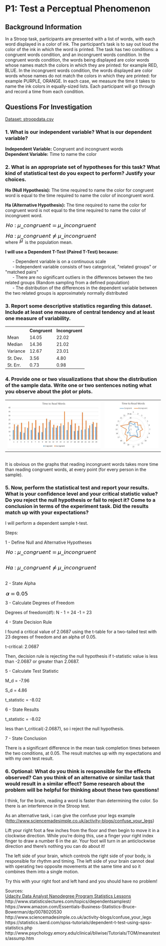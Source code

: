 # P1: Test a Perceptual Phenomenon

<h2>Background Information</h2>

In a Stroop task, participants are presented with a list of words, with each word displayed in a color of ink. The participant’s task is to say out loud the color of the ink in which the word is printed. The task has two conditions: a congruent words condition, and an incongruent words condition. In the congruent words condition, the words being displayed are color words whose names match the colors in which they are printed: for example RED, BLUE. In the incongruent words condition, the words displayed are color words whose names do not match the colors in which they are printed: for example PURPLE, ORANGE. In each case, we measure the time it takes to name the ink colors in equally-sized lists. Each participant will go through and record a time from each condition.

<h2>Questions For Investigation</h2>

[Dataset: stroopdata.csv](stroopdata.csv)
<p>

<h3> 1. What is our independent variable? What is our dependent variable? </h3>

<b>Independent Variable:</b> Congruent and incongruent words
<br>
<b>Dependent Variable:</b> Time to name the color

<p>

<h3> 2. What is an appropriate set of hypotheses for this task? What kind of statistical test do you expect to perform? Justify your choices.</h3>

<b>Ho (Null Hypothesis):</b> The time required to name the color for congruent word is equal to the time required to name the color of incongruent word. 

<b>Ha (Alternative Hypothesis):</b> The time required to name the color for congruent word is not equal to the time required to name the color of incongruent word. 
<p>
<img src="null_hypo.png" align="center" border="0" alt="Ho:  \mu\_congruent =  \mu\_incongruent" width="299" height="19" /> <br>

<img src="alternative_hypo.png" align="center" border="0" alt="Ha:  \mu\_congruent  \neq   \mu\_incongruent" width="299" height="19" /> <br>
where <img src="mu.png" /> is the population mean.

<p>

<b>I will use a Dependent T-Test (Paired T-Test) because:  </b> <br>

 &nbsp; &nbsp; &nbsp; - Dependent variable is on a continuous scale <br>
 &nbsp; &nbsp; &nbsp; - Independent variable consists of two categorical, "related groups" or "matched pairs" <br>
 &nbsp; &nbsp; &nbsp; - There are no significant outliers in the differences between the two related groups (Random sampling from a defined population) <br>
 &nbsp; &nbsp; &nbsp; - The distribution of the differences in the dependent variable between the two related groups is approximately normally distributed <br>
 
<p>

<h3>3. Report some descriptive statistics regarding this dataset. Include at least one measure of central tendency and at least one measure of variability.</h3>

<center>
<table>
<tr>
<th></th>
<th>Congruent</th>
<th>Incongruent</th>
</tr>
<tr>
<td>Mean</td>
<td>14.05</td>
<td>22.02</td>
</tr>

<tr>
<td>Median</td>
<td>14.36</td>
<td>21.02</td>
</tr>

<tr>
<td>Variance</td>
<td>12.67</td>
<td>23.01</td>
</tr>

<tr>
<td>St. Dev.</td>
<td>3.56</td>
<td>4.80</td>
</tr>

<tr>
<td>St. Err.</td>
<td>0.73</td>
<td>0.98</td>
</tr>


</table>
</center>

<p>


<h3>
4. Provide one or two visualizations that show the distribution of the sample data. Write one or two sentences noting what you observe about the plot or plots.
</h3>

<center>
<table>

<tr>
<td>
   <img src="graph1.JPG" alt="graph1">
</td>
<td>
   <img src="graph2.JPG" alt="graph1">
</td>
</tr>



</table>
</center>
<br>
It is obvious on the graphs that reading incongruent words takes more time than reading congruent words, at every point (for every person in the sample). 

<p>


<h3>
5. Now, perform the statistical test and report your results. What is your confidence level and your critical statistic value? Do you reject the null hypothesis or fail to reject it? Come to a conclusion in terms of the experiment task. Did the results match up with your expectations?
</h3>

I will perform a dependent sample t-test.<br>

Steps: <br>
 
1 - Define Null and Alternative Hypotheses <br>

<img src="null_hypo.png" align="center" border="0" alt="Ho:  \mu\_congruent =  \mu\_incongruent" width="299" height="19" /> <br>
<br>

<img src="alternative_hypo.png" align="center" border="0" alt="Ha:  \mu\_congruent  \neq   \mu\_incongruent" width="299" height="19" /> <br>
<br>

2 - State Alpha <br>

<img src="alpha.png" align="center" border="0" alt=" \alpha = 0.05" width="75" height="15" />
<br>

3 - Calculate Degrees of Freedom <br>

Degrees of freedom(df): N - 1 = 24 -1 = 23

4 - State Decision Rule <br>

I found a critical value of 2.0687 using the t-table for a two-tailed test with 23 degrees of freedom and an alpha of 0.05. <br>

t-critical: 2.0687 <br>

Then,  decision rule is rejecting the null hypothesis if t-statistic value is less than -2.0687 or greater than 2.0687.



5 - Calculate Test Statistic <br>

M_d = -7.96 <br>

S_d = 4.86 <br>

t_statistic = -8.02 <br>


6 - State Results <br>

t_statistic = -8.02 <br>

less than t_critical(-2.0687), so i reject the null hypothesis.

7 - State Conclusion <br>

There is a significant difference in the mean task completion times between the two conditions, at 0.05. The result matches up with my expectations and with my own test result. 

<p>

<h3>
6. Optional: What do you think is responsible for the effects observed? Can you think of an alternative or similar task that would result in a similar effect? Some research about the problem will be helpful for thinking about these two questions!
</h3>

I think, for the brain, reading a word is faster than determining the color. So there is an interference in the Stroop test. 

As an alternative task, i can give the confuse your legs example (http://www.sciencemadesimple.co.uk/activity-blogs/confuse_your_legs)

Lift your right foot a few inches from the floor and then begin to move it in a clockwise direction. While you’re doing this, use a finger your right index finger to draw a number 6 in the air. Your foot will turn in an anticlockwise direction and there’s nothing you can do about it!

The left side of your brain, which controls the right side of your body, is responsible for rhythm and timing. The left side of your brain cannot deal with operating two opposite movements at the same time and so it combines them into a single motion.

Try this with your right foot and left hand and you should have no problem!


<p><p>
Sources: 
<br>
<a href="https://classroom.udacity.com/nanodegrees/nd002">Udacity Data Analyst Nanodegree Program Statistics Lessons</a> 
<br>
http://www.statisticslectures.com/topics/dependentsamplest/
<br>
https://www.amazon.com/Essentials-Business-Statistics-Bruce-Bowerman/dp/0078020530
<br>
http://www.sciencemadesimple.co.uk/activity-blogs/confuse_your_legs
<br>
https://statistics.laerd.com/spss-tutorials/dependent-t-test-using-spss-statistics.php
<br>
http://www.psychology.emory.edu/clinical/bliwise/Tutorials/TOM/meanstests/assump.htm



 
